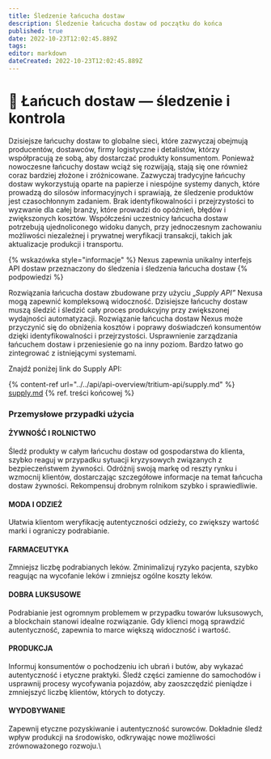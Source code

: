 ```yaml
---
title: Śledzenie łańcucha dostaw
description: Śledzenie łańcucha dostaw od początku do końca
published: true
date: 2022-10-23T12:02:45.889Z
tags: 
editor: markdown
dateCreated: 2022-10-23T12:02:45.889Z
---
```


# 🚚 Łańcuch dostaw — śledzenie i kontrola
Dzisiejsze łańcuchy dostaw to globalne sieci, które zazwyczaj obejmują producentów, dostawców, firmy logistyczne i detalistów, którzy współpracują ze sobą, aby dostarczać produkty konsumentom. Ponieważ nowoczesne łańcuchy dostaw wciąż się rozwijają, stają się one również coraz bardziej złożone i zróżnicowane. Zazwyczaj tradycyjne łańcuchy dostaw wykorzystują oparte na papierze i niespójne systemy danych, które prowadzą do silosów informacyjnych i sprawiają, że śledzenie produktów jest czasochłonnym zadaniem. Brak identyfikowalności i przejrzystości to wyzwanie dla całej branży, które prowadzi do opóźnień, błędów i zwiększonych kosztów. Współcześni uczestnicy łańcucha dostaw potrzebują ujednoliconego widoku danych, przy jednoczesnym zachowaniu możliwości niezależnej i prywatnej weryfikacji transakcji, takich jak aktualizacje produkcji i transportu.

{% wskazówka style="informacje" %}
Nexus zapewnia unikalny interfejs API dostaw przeznaczony do śledzenia i śledzenia łańcucha dostaw
{% podpowiedzi %}

Rozwiązania łańcucha dostaw zbudowane przy użyciu „_Supply API”_ Nexusa mogą zapewnić kompleksową widoczność. Dzisiejsze łańcuchy dostaw muszą śledzić i śledzić cały proces produkcyjny przy zwiększonej wydajności automatyzacji. Rozwiązanie łańcucha dostaw Nexus może przyczynić się do obniżenia kosztów i poprawy doświadczeń konsumentów dzięki identyfikowalności i przejrzystości. Usprawnienie zarządzania łańcuchem dostaw i przeniesienie go na inny poziom. Bardzo łatwo go zintegrować z istniejącymi systemami.

Znajdź poniżej link do Supply API:

{% content-ref url="../../api/api-overview/tritium-api/supply.md" %}
[supply.md](../../api/api-overview/tritium-api/supply.md)
{% ref. treści końcowej %}

### Przemysłowe przypadki użycia

#### ŻYWNOŚĆ I ROLNICTWO <a href="#food_and_agriculture" id="food_and_agriculture"></a>

Śledź produkty w całym łańcuchu dostaw od gospodarstwa do klienta, szybko reaguj w przypadku sytuacji kryzysowych związanych z bezpieczeństwem żywności. Odróżnij swoją markę od reszty rynku i wzmocnij klientów, dostarczając szczegółowe informacje na temat łańcucha dostaw żywności. Rekompensuj drobnym rolnikom szybko i sprawiedliwie.

#### MODA I ODZIEŻ

Ułatwia klientom weryfikację autentyczności odzieży, co zwiększy wartość marki i ograniczy podrabianie.&#x20;

#### FARMACEUTYKA

Zmniejsz liczbę podrabianych leków. Zminimalizuj ryzyko pacjenta, szybko reagując na wycofanie leków i zmniejsz ogólne koszty leków.

#### DOBRA LUKSUSOWE

Podrabianie jest ogromnym problemem w przypadku towarów luksusowych, a blockchain stanowi idealne rozwiązanie. Gdy klienci mogą sprawdzić autentyczność, zapewnia to marce większą widoczność i wartość.&#x20;

#### PRODUKCJA

Informuj konsumentów o pochodzeniu ich ubrań i butów, aby wykazać autentyczność i etyczne praktyki. Śledź części zamienne do samochodów i usprawnij procesy wycofywania pojazdów, aby zaoszczędzić pieniądze i zmniejszyć liczbę klientów, których to dotyczy.

#### WYDOBYWANIE <a href="#wydobycie" id="wydobycie"></a>

Zapewnij etyczne pozyskiwanie i autentyczność surowców. Dokładnie śledź wpływ produkcji na środowisko, odkrywając nowe możliwości zrównoważonego rozwoju.\